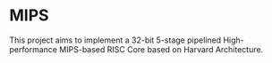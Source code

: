 # MIPS
This project aims to implement a 32-bit 5-stage pipelined High-performance MIPS-based RISC Core based on Harvard Architecture.
